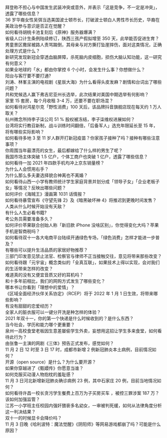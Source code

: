 拜登称不担心与中国发生武装冲突或意外，并表示「这是竞争，不一定是冲突」，透露了哪些信息？  
36 岁华裔女性吴弭当选美国波士顿市长，打破波士顿白人男性市长历史，华裔在美政治参与意识是否正在觉醒？  
如何看待胡桃卡池复刻后《原神》服务器爆满？  
省级人口计生条例陆续修订，陕西三孩产假拟增至 350 天，此举能否促进生育？  
男童景区撒尿被路人责骂踹倒，其母亲与对方撕打坠崖摔伤，面对这类情况，正确处理方式是什么？  
新研究发现新冠会穿透血脑屏障，杀死脑内皮细胞，损伤大脑认知功能，这一研究有何意义？  
如果全地球的「水」都由你掌控 6 个小时，会发生什么事？你想做什么？  
阳台与客厅要不要打通?  
刘涛、林峯主演的电视剧《星辰大海》为什么看得头皮发麻？剧情和台词出了哪些问题？  
共和党候选人赢下弗吉尼亚州长选举，此次结果对美国中期选举有何影响？  
家里 15 套房，每个月收租 3-4 万，还要不要在职场混？  
如何看待对鸿星尔克「野性消费」100 天后，该品牌抖音旗舰店现在每天约 1 万人取关？  
杭州微念所持李子柒公司 51 % 股权被冻结，李子柒维权进展如何？  
台湾将实行教召新制，战斗训练时间翻倍，「后备军人」选充年限延长至 15 年，将有哪些实际影响？  
如何看待多地 3 至 11 岁人群开打新冠疫苗？你家孩子接种了吗？接种有哪些注意事项？  
你周围当年最漂亮的女生，最后都嫁给了什么样的男生了呢？  
我国市场主体突破 1.5 亿户，个体工商户也突破 1 亿户，透露了哪些信息？  
如何看待一加 2021 年四款手机均冲上京东销量榜？  
为什么人会惯用右手？  
为什么那么多夫妻选择貌合神离也不离婚？  
如何看待山西一小学有教师统计学生家庭背景并划分成「领导子女」「企业老板子女」等情况？反映出哪些问题？  
如何评价《海贼王》漫画第 1031 话情报？  
如何看待暴雪宣布《守望先锋 2》及《暗黑破坏神 4》将推迟到更晚时间发售？  
人类从什么时候开始没有天敌？  
有什么人生必看书籍?  
考公务员需要准备多久？  
如何评价苹果联合创始人称「新旧款 iPhone 没啥区别」，你觉得变化大吗？苹果手机是智商税吗？  
如何看待双十一各大电商平台陆续开通绿色专场，「绿色消费」怎样才能进一步普及？  
有哪些可以提升生活品质的家居好物推荐？  
三部门印发意见禁止法官、检察官与律师不正当接触交往，意见将带来那些改变？  
如何看待跟「元宇宙」概念类似的「全真互联」，如果技术上得以实现，会对我们的生活带来怎样的改变？  
难道真的没有又便宜音质又好的耳机吗？  
和十多年前相比，我们的网购方式发生了哪些变化？  
哪本书让你看到「理想中的爱情」？  
《区域全面经济伙伴关系协定》（RCEP）将于 2022 年 1 月 1 日生效，将带来哪些影响？  
有没有甜甜的恋爱经历？  
全家人的脏衣服可以一键分开洗是种怎样的体验？  
2021 年双十一，你的第一个快递是什么时候收到的？是什么东西？  
当今社会，学历和能力哪个更重要？  
泉州一高校食堂老板因生意差屡偷学生外卖，妄想用这招让学生多来食堂，如何看待此行为？  
由张鲁一主演的网剧《三体》预告正式发布，感觉如何？  
11 月 2 日 12 时至 3 日 17 时，成都市新增 2 例新冠肺炎本土病例，目前情况如何？  
开源（open source）是什么？为什么要开源？  
如果你穿越进了《甄嬛传》你愿意当谁？  
如何克服买动漫人物抱枕的羞耻感？  
11 月 3 日河北新增新冠肺炎确诊病例 23 例，其中石家庄 20 例，目前当地情况如何？  
如何看待许昌一校长贪污学生餐费上百万为子买房买车 ，被控三罪涉案 187 万？该如何加强监管？  
江苏一小学班主任校园内强奸猥亵多名幼女，一审被判死缓，如何从法律角度分析这一判决结果？  
双十一的时候显卡会降价吗？  
11 月 3 日晚《哈利波特：魔法觉醒》《阴阳师》等网易游戏都崩了吗？可能是什么原因？  
